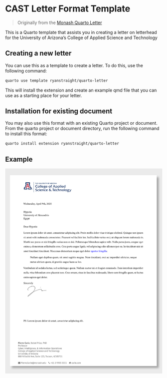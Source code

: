 

<!-- README.md is generated from README.qmd. Please edit that file -->

# CAST Letter Format Template

> Originally from the [Monash Quarto
> Letter](https://github.com/quarto-monash/letter)

This is a Quarto template that assists you in creating a letter on
letterhead for the University of Arizona’s College of Applied Science
and Technology

## Creating a new letter

You can use this as a template to create a letter. To do this, use the
following command:

``` bash
quarto use template ryanstraight/quarto-letter
```

This will install the extension and create an example qmd file that you
can use as a starting place for your letter.

## Installation for existing document

You may also use this format with an existing Quarto project or
document. From the quarto project or document directory, run the
following command to install this format:

``` bash
quarto install extension ryanstraight/quarto-letter
```

## Example

[![](examples/template.png)](examples/template.pdf)
